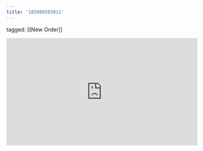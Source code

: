 ```yaml
---
title: '185860503011'
---
```

tagged: [[New Order]]
<iframe allow="accelerometer; autoplay; clipboard-write; encrypted-media; gyroscope; picture-in-picture" allowfullscreen="" frameborder="0" height="281" id="youtube_iframe" src="https://www.youtube.com/embed/TTk3R--Heug?feature=oembed&amp;enablejsapi=1&amp;origin=https://safe.txmblr.com&amp;wmode=opaque" width="500"></iframe>